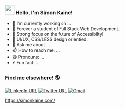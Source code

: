 ### <img src="https://raw.githubusercontent.com/MartinHeinz/MartinHeinz/master/wave.gif" width="30px"> Hello, I'm Simon Kaine!

- 🔭 I’m currently working on ...
- 🌱 Forever a student of Full Stack Web Development..
- 👯 Strong focus on the future of Accessibilty!
- 🤔 UI/UX, CSS/LESS design orientied. 
- 💬 Ask me about ...
- 📫 How to reach me: ...
- 😄 Pronouns: ...
- ⚡ Fun fact: ...


### Find me elsewhere! :earth_americas:

[![LinkedIn URL](https://img.shields.io/badge/linkedin-%230077B5.svg?style=for-the-badge&logo=linkedin&logoColor=white)](https://www.linkedin.com/in/simonbishopkaine/)
[![Twitter URL](https://img.shields.io/badge/simonbkaine-%231DA1F2.svg?style=for-the-badge&logo=Twitter&logoColor=white)](https://twitter.com/simonbkaine)
[![Gmail](https://img.shields.io/badge/Gmail-D14836?style=for-the-badge&logo=gmail&logoColor=white)](mailto:simonkaine@gmail.com)

https://simonkaine.com/
